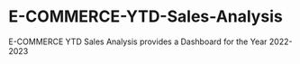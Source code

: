 # E-COMMERCE-YTD-Sales-Analysis
E-COMMERCE YTD Sales Analysis provides a Dashboard for the Year 2022-2023
